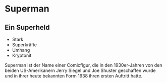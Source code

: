 # Superman

## Ein Superheld

* Stark
* Superkräfte 
* Umhang 
* Kryptonit

Superman ist der Name einer Comicfigur, die in den 1930er-Jahren von den beiden US-Amerikanern Jerry Siegel und Joe Shuster geschaffen wurde und in ihrer heute bekannten Form 1938 ihren ersten Auftritt hatte. 